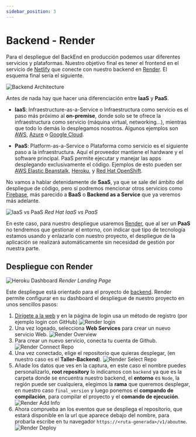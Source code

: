 ```yaml
---
sidebar_position: 3
---
```


# Backend - Render

Para el despliegue del BackEnd en producción podemos usar diferentes servicios y plataformas. Nuestro objetivo final es tener el frontend en el servicio de [Netlify](https://www.netlify.com) que conecte con nuestro backend en [Render](https://render.com). El esquema final sería el siguiente.

![Backend Architecture](/img/tutorial/deployment/architecture-deployment-backend-render.svg)

 Antes de nada hay que hacer una diferenciación entre **IaaS** y **PaaS**.

* **IaaS**: Infraestructure-as-a-Service o Infraestructura como servicio es el paso más próximo al **on-premise**, donde solo se te ofrece la infraestructura como servicio (máquina virtual, networking...), mientras que todo lo demás lo desplegamos nosotros. Algunos ejemplos son [AWS](https://aws.amazon.com/), [Azure](https://azure.microsoft.com/en-us/) o [Google Cloud](https://cloud.google.com/).

* **PaaS**: Platform-as-a-Service o Plataforma como servicio es el siguiente paso a la infraestructura. Aquí el proveedor mantiene el hardware y el software principal. PaaS permite ejecutar y manejar las apps desplegando exclusivamente el código. Ejemplos de esto pueden ser [AWS Elastic Beanstalk](https://aws.amazon.com/elasticbeanstalk/), [Heroku](https://www.heroku.com/), y [Red Hat OpenShift](https://www.redhat.com/en/technologies/cloud-computing/openshift).

No vamos a hablar detenidamente de **SaaS**, ya que se sale del ámbito del despliegue de código, pero sí podremos mencionar otros servicios como [Firebase](https://firebase.google.com/), más parecido a **BaaS** o **Backend as a Service** que ya veremos más adelante.

![IaaS vs PaaS](/img/tutorial/deployment/iaas.png)
*Red Hat IaaS vs PaaS*

En este caso, para nuestro despliegue usaremos [Render](https://render.com), que al ser un **PaaS** no tendremos que gestionar el entorno, con indicar qué tipo de tecnología estamos usando y enlazarlo con nuestro proyecto, el despliegue de la aplicación se realizará automáticamente sin necesidad de gestión por nuestra parte.

## Despliegue con Render

![Heroku Dashboard](/img/tutorial/deployment/render/render.png)
*Render Landing Page*

Este despliegue está orientado para el proyecto de [backend](https://github.com/lucferbux/Taller-Backend). Render permite configurar en su dashboard el despliegue de nuestro proyecto en unos sencillos pasos:

1. [Dirígete a la web](https://dashboard.render.com) y en la página de login usa un método de registro (por ejemplo login con GitHub)
![Render login](/img/tutorial/deployment/render/1-login.png)
2. Una vez logeado, selecciona **Web Services** para crear un nuevo servicio Web.
![Render Overview](/img/tutorial/deployment/render/2-select-option.png)
3. Para crear un nuevo servicio, conecta tu cuenta de Github.
![Render Connect Repo](/img/tutorial/deployment/render/3-connect-repository.png)
4. Una vez conectado, elige el repositorio que quieras desplegar, (en nuestro caso es el **Taller-Backend**).
![Render Select Repo](/img/tutorial/deployment/render/4-select-repository.png)
5. Añade los datos que ves en la captura, en este caso el nombre puedes personalizarlo, **root repository** lo indicamos con `backend` ya que es la carpeta donde se encuentra nuestro backend, el **entorno** es `Node`, la región puede ser cualquiera, elegimos la **rama** que queremos desplegar, en nuestro caso `final_version` y luego ponemos el **compando de compilación**, para compilar el proyecto y el **comando de ejecución**.
![Render Add Info](/img/tutorial/deployment/render/5-add-info.png)
6. Ahora comprueba an los eventos que se despliega el repositorio, que estará disponible en la url que aparece debajo del nombre, para probarla escribe en tu navegador `https://<ruta-generada>/v1/aboutme`.
![Render Deploy](/img/tutorial/deployment/render/6-deploy.png)

